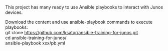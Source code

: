 This project has many ready to use Ansible playbooks to interact with Junos devices.     

Download the content and use ansible-playbook commands to execute playbooks:  
git clone https://github.com/ksator/ansible-training-for-junos.git  
cd ansible-training-for-junos/    
ansible-playbook xxx/pb.yml  



